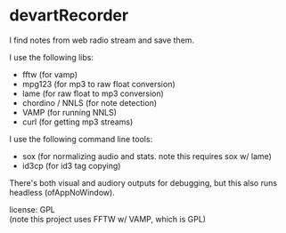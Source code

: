 devartRecorder
==============

I find notes from web radio stream and save them.  

I use the following libs: 

- fftw (for vamp)
- mpg123 (for mp3 to raw float conversion)
- lame (for raw float to mp3 conversion)
- chordino / NNLS (for note detection)
- VAMP (for running NNLS)
- curl (for getting mp3 streams)

I use the following command line tools: 

- sox (for normalizing audio and stats.  note this requires sox w/ lame) 
- id3cp (for id3 tag copying)

There's both visual and audiory outputs for debugging, but this also runs headless (ofAppNoWindow).

license:  GPL   
(note this project uses FFTW w/ VAMP, which is GPL)
